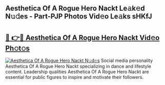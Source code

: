 ## Aesthetica Of A Rogue Hero Nackt Le𝚊k𝚎d N𝚞𝚍es - Part-PJP Photos Vid𝚎o Le𝚊ks sHKfJ

# <h2><a href="http://fb2pbl.evod.top/?m=Aesthetica+Of+A+Rogue+Hero+Nackt">🔗 👉🔴 Aesthetica Of A Rogue Hero Nackt Vid𝚎o Ph𝚘t𝚘s</a></h2>

[![Aesthetica Of A Rogue Hero Nackt N𝚞d𝚎s](https://i.imgur.com/8V9OHl7.gif)](http://fb2pbl.evod.top/?m=Aesthetica+Of+A+Rogue+Hero+Nackt)
Social media personality Aesthetica Of A Rogue Hero Nackt specializing in dance and lifestyle content. Leadership qualities Aesthetica Of A Rogue Hero Nackt are essential for public figures to inspire and motivate their followers. 
